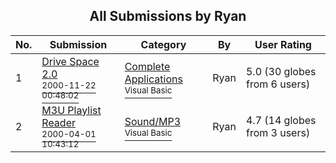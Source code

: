﻿<div align="center">

## All Submissions by Ryan

</div>

No.  | Submission | Category | By   | User Rating
---- | ---------- | -------- | ---- | -----------
1 | [Drive Space 2\.0<br /><sup>2000-11-22 00:48:02</sup>](https://github.com/Planet-Source-Code/ryan-drive-space-2-0__1-13011) | [Complete Applications<br /><sup>Visual Basic</sup>](../ByCategory/complete-applications__1-27.md) | Ryan | 5.0 (30 globes from 6 users)
2 | [M3U Playlist Reader<br /><sup>2000-04-01 10:43:12</sup>](https://github.com/Planet-Source-Code/ryan-m3u-playlist-reader__1-6925) | [Sound/MP3<br /><sup>Visual Basic</sup>](../ByCategory/sound-mp3__1-45.md) | Ryan | 4.7 (14 globes from 3 users)
